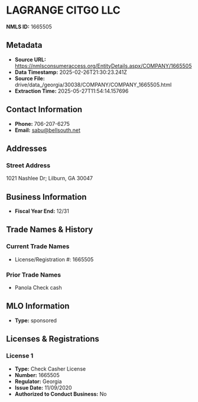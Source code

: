 # LAGRANGE CITGO LLC

**NMLS ID:** 1665505

## Metadata
- **Source URL:** https://nmlsconsumeraccess.org/EntityDetails.aspx/COMPANY/1665505
- **Data Timestamp:** 2025-02-26T21:30:23.241Z
- **Source File:** drive/data_/georgia/30038/COMPANY/COMPANY_1665505.html
- **Extraction Time:** 2025-05-27T11:54:14.157696

## Contact Information
- **Phone:** 706-207-6275
- **Email:** sabu@bellsouth.net

## Addresses
### Street Address
1021 Nashlee Dr; Lilburn, GA 30047

## Business Information
- **Fiscal Year End:** 12/31

## Trade Names & History
### Current Trade Names
- License/Registration #: 1665505

### Prior Trade Names
- Panola Check cash

## MLO Information
- **Type:** sponsored

## Licenses & Registrations

### License 1
- **Type:** Check Casher License
- **Number:** 1665505
- **Regulator:** Georgia
- **Issue Date:** 11/09/2020
- **Authorized to Conduct Business:** No
